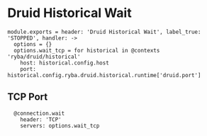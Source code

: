 
# Druid Historical Wait

    module.exports = header: 'Druid Historical Wait', label_true: 'STOPPED', handler: ->
      options = {}
      options.wait_tcp = for historical in @contexts 'ryba/druid/historical'
        host: historical.config.host
        port: historical.config.ryba.druid.historical.runtime['druid.port']

## TCP Port

      @connection.wait
        header: 'TCP'
        servers: options.wait_tcp
